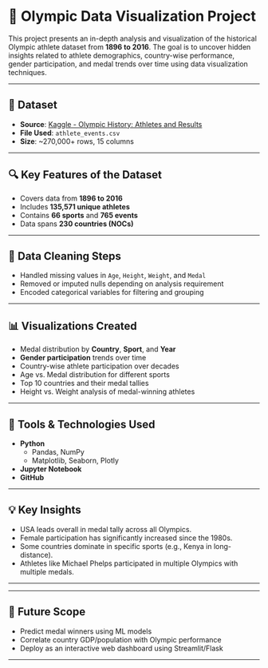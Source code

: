 # 🏅 Olympic Data Visualization Project

This project presents an in-depth analysis and visualization of the historical Olympic athlete dataset from **1896 to 2016**. The goal is to uncover hidden insights related to athlete demographics, country-wise performance, gender participation, and medal trends over time using data visualization techniques.

---

## 📁 Dataset

- **Source**: [Kaggle - Olympic History: Athletes and Results](https://www.kaggle.com/heesoo37/120-years-of-olympic-history-athletes-and-results)
- **File Used**: `athlete_events.csv`
- **Size**: ~270,000+ rows, 15 columns

---

## 🔍 Key Features of the Dataset

- Covers data from **1896 to 2016**
- Includes **135,571 unique athletes**
- Contains **66 sports** and **765 events**
- Data spans **230 countries (NOCs)**

---

## 🧹 Data Cleaning Steps

- Handled missing values in `Age`, `Height`, `Weight`, and `Medal`
- Removed or imputed nulls depending on analysis requirement
- Encoded categorical variables for filtering and grouping

---

## 📊 Visualizations Created

- Medal distribution by **Country**, **Sport**, and **Year**
- **Gender participation** trends over time
- Country-wise athlete participation over decades
- Age vs. Medal distribution for different sports
- Top 10 countries and their medal tallies
- Height vs. Weight analysis of medal-winning athletes

---

## 🔧 Tools & Technologies Used

- **Python**
  - Pandas, NumPy
  - Matplotlib, Seaborn, Plotly
- **Jupyter Notebook**
- **GitHub**

---

## 💡 Key Insights

- USA leads overall in medal tally across all Olympics.
- Female participation has significantly increased since the 1980s.
- Some countries dominate in specific sports (e.g., Kenya in long-distance).
- Athletes like Michael Phelps participated in multiple Olympics with multiple medals.

---


---

## 🚀 Future Scope

- Predict medal winners using ML models
- Correlate country GDP/population with Olympic performance
- Deploy as an interactive web dashboard using Streamlit/Flask

---



